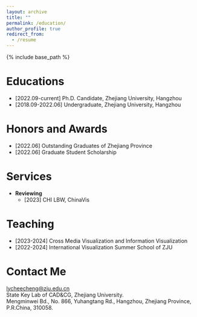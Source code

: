 ```yaml
---
layout: archive
title: ""
permalink: /education/
author_profile: true
redirect_from:
  - /resume
---
```


{% include base_path %}


Educations
======

- [2022.09-current] Ph.D. Candidate, Zhejiang University, Hangzhou
- [2018.09-2022.06] Undergraduate, Zhejiang University, Hangzhou


Honors and Awards
======
- [2022.06] Outstanding Graduates of Zhejiang Province
- [2022.06] Graduate Student Scholarship


Services
======
- **Reviewing**  
  - [2023] CHI LBW, ChinaVis


Teaching
======
- [2023-2024] Cross Media Visualization and Information Visualization
- [2022-2024] International Visualization Summer School of ZJU

Contact Me
======
[lycheecheng@zju.edu.cn](lycheecheng@zju.edu.cn)  
State Key Lab of CAD&CG, Zhejiang University.  
Mengminwei Bd., No. 866, Yuhangtang Rd., Hangzhou, Zhejiang Province, P.R.China, 310058.
